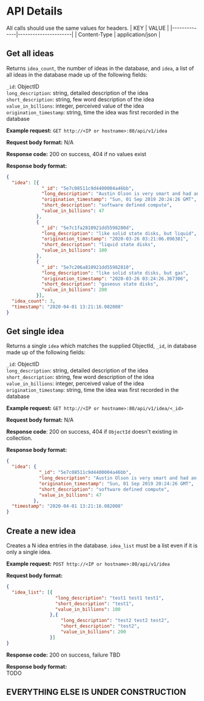 # API Details #

All calls should use the same values for headers.
|  KEY         | VALUE                |
|--------------|----------------------|
| Content-Type | application/json     |

## Get all ideas ##
Returns `idea_count`, the number of ideas in the database, and `idea`, a list of all ideas in the database made up of the following fields:

`_id`: ObjectID  
`long_description`: string, detailed description of the idea  
`short_description`: string, few word description of the idea  
`value_in_billions`: integer, perceived value of the idea  
`origination_timestamp`: string, time the idea was first recorded in the database  

**Example request:**
`GET http://<IP or hostname>:80/api/v1/idea`

**Request body format:**
N/A

**Response code:** 200 on success, 404 if no values exist

**Response body format:**
```json
{
  "idea": [{
             "_id": "5e7c08511c9d4400004a46bb",
             "long_description": "Austin Olson is very smart and had an excellent idea to create software defined compute similar to how we have software defined storage and networking",
             "origination_timestamp": "Sun, 01 Sep 2019 20:24:26 GMT",
             "short_description": "software defined compute",
             "value_in_billions": 47
           },
           {
             "_id": "5e7c1fa2810921dd5598280d",
             "long_description": "like solid state disks, but liquid",
             "origination_timestamp": "2020-03-26 03:21:06.096381",
             "short_description": "liquid state disks",
             "value_in_billions": 100
           },
           {
             "_id": "5e7c206a810921dd55982810",
             "long_description": "like solid state disks, but gas",
             "origination_timestamp": "2020-03-26 03:24:26.367306",
             "short_description": "gaseous state disks",
             "value_in_billions": 200
           }],
  "idea_count": 3,
  "timestamp": "2020-04-01 13:21:16.082008"
}
```

## Get single idea ##
Returns a single `idea` which matches the supplied ObjectId, `_id`, in database made up of the following fields:

`_id`: ObjectID  
`long_description`: string, detailed description of the idea  
`short_description`: string, few word description of the idea  
`value_in_billions`: integer, perceived value of the idea  
`origination_timestamp`: string, time the idea was first recorded in the database  

**Example request:**
`GET http://<IP or hostname>:80/api/v1/idea/<_id>`

**Request body format:**
N/A

**Response code**: 200 on success, 404 if `ObjectId` doesn't existing in collection.

**Response body format:**
```json
{
  "idea": {
            "_id": "5e7c08511c9d4400004a46bb",
            "long_description": "Austin Olson is very smart and had an excellent idea to create software defined compute similar to how we have software defined storage and networking",
            "origination_timestamp": "Sun, 01 Sep 2019 20:24:26 GMT",
            "short_description": "software defined compute",
            "value_in_billions": 47
          },
  "timestamp": "2020-04-01 13:21:16.082008"
}
```

## Create a new idea ##
Creates a N idea entries in the database. `idea_list` must be a list even if it is only a single idea. 

**Example request:**
`POST http://<IP or hostname>:80/api/v1/idea`

**Request body format:**
```json
{
  "idea_list": [{
                  "long_description": "test1 test1 test1",
                  "short_description": "test1",
                  "value_in_billions": 100
                },{
                    "long_description": "test2 test2 test2",
                    "short_description": "test2",
                    "value_in_billions": 200
                }]
}
```

**Response code:** 200 on success, failure TBD

**Response body format:**  
TODO

## EVERYTHING ELSE IS UNDER CONSTRUCTION ##
